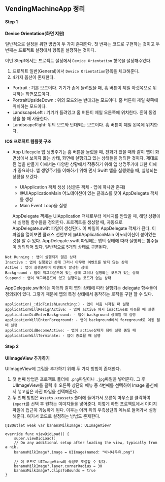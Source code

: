 ## VendingMachineApp 정리

#### Step 1


**Device Orientation(화면 지원)**
 
 일반적으로 설정을 위한 방법이 두 가지 존재한다. 첫 번째는 코드로 구현하는 것이고 두 번째는 프로젝트 설정에서 항목을 설정하는 것이다.
 
   이번 Step1에서는 프로젝트 설정에서 `Device Orientation` 항목을 설정해주었다.
   1. 프로젝트 일반(General)에서 `Device Orientation`항목을 체크해준다.
   2. 4가지 옵션이 존재한다.
   * Portrait : 기본 모드이다. 기기가 손에 들려있을 때, 홈 버튼이 제일 아랫쪽으로 위치하는 화면모드이다.
   * PortraitUpsideDown : 위의 모드와는 반대되는 모드이다. 홈 버튼이 제일 윗쪽에 위치하는 모드이다.
   * LandscapeLeft : 기기가 들려있고 홈 버튼이 제일 오른쪽에 위치한다. 흔히 동영상을 볼 때 사용한다.
   * LandscapeRight: 위의 모드와 반대되는 모드이다. 홈 버튼이 제일 왼쪽에 위치한다.
   
   
**IOS 프로젝트 템플릿 구조**

 * App Lifecycle
  앱 생명주기는 홈 버튼을 눌렀을 때, 전화가 왔을 때와 같이 앱이 화면상에서 보이지 않는 상태, 화면에 실행되고 있는 상태들을 정의한 것이다. 제대로 된 앱을 만들기 이해서는 다양한 상황에서 작동하기 위해 앱 생명주기에 대한 이해가 중요하다.
   앱 생명주기를 이해하기 위해 먼저 Swift 앱을 실행했을 때, 실행되는 상황을 보겠다.
   - UIApplication 객체 생성 (싱글톤 객체 - 앱에 하나만 존재)
   - @UIApplicationMain 어노테이션이 있는 클래스를 찾아 AppDelegate 객체를 생성
   - Main Event Loop을 실행
   
    AppDelegate 객체는 UIApplication 객체로부터 메세지를 받았을 때, 해당 상황에서 실행될 함수들을 정의한다. 프로젝트를 생성할 때, 자동으로 AppDelegate.swift 파일이 생성된다. 이 파일이 AppDelegate 객체가 된다. 이 파일을 열어보면 클래스 선언부에 @UIApplicationMain 어노테이션이 붙어있는 것을 알 수 있다. AppDelegate.swift 파일에는 앱의 상태에 따라 실행되는 함수들이 정의되어 있다. 일반적으로 5개의 상태로 구분된다.
    
```
Not Running : 앱이 실행되지 않은 상태
Inactive : 앱이 실행중인 상태 그러나 아무런 이벤트를 받지 않는 상태
Active : 앱이 실행중이며 이벤트가 발생한 상태
Background : 앱이 백그라운드에 있는 상태 그러나 실행되는 코드가 있는 상태
Suspend : 앱이 백그라운드에 있고 실행되는 코드가 없는 상태
```
    
 AppDelegate.swift에는 아래와 같이 앱의 상태에 따라 실행되는 delegate 함수들이 정의되어 있다. 그렇기 때문에 앱의 특정 상태에서 동작하는 로직을 구현 할 수 있다.
```
application(_:didFinishLaunching:) - 앱이 처음 시작될 때 실행
applicationWillResignActive: - 앱이 active 에서 inactive로 이동될 때 실행
applicationDidEnterBackground: - 앱이 background 상태일 때 실행 
applicationWillEnterForeground: - 앱이 background에서 foreground로 이동 될때 실행
applicationDidBecomeActive: - 앱이 active상태가 되어 실행 중일 때
applicationWillTerminate: - 앱이 종료될 때 실행
```


#### Step 2
    
    
**UIImageView 추가하기**
    
UIImageView에 그림을 추가하기 위해 두 가지 방법이 존재한다. 
1. 첫 번째 방법은 프로젝트 폴더에 `.png`파일이나 `.jpg`파일을 넣어준다.  그 후 UIImageView를 클릭 후 오른쪽 상단의 메뉴 중 4번째를 선택하여 Image 옵션에서 넣고싶은 사진 파일을 선택해준다.
2. 두 번째 방법은 `Assets.xcassets` 폴더에 들어가서 오른쪽 마우스를 클릭하여 `Import`를 선택 후 원하는 이미지들을 넣어준다. 이렇게 하면 프로젝트에서 이미지파일에 접근이 가능하게 된다. 이후는 아까 위의 우측상단의 메뉴로 들어가서 설정해준다. 여기서 코드로 설정하는 방법도 존재한다.
```
@IBOutlet weak var bananaMilkImage: UIImageView?
    
override func viewDidLoad() {
    super.viewDidLoad()
    // Do any additional setup after loading the view, typically from a nib.
    bananaMilkImage?.image = UIImage(named: "바나나우유.png")
    
    // 이 코드로 UIImageView의 속성도 조절할 수 있다.
    bananaMilkImage?.layer.cornerRadius = 30
    bananaMilkImage?.clipsToBounds = true
}
```
   
 
